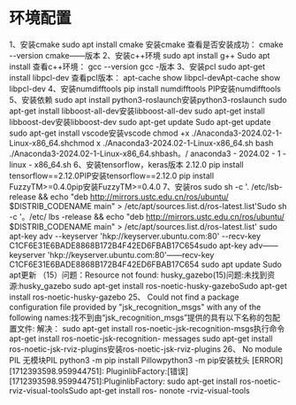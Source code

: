 # 环境配置
1、安装cmake
sudo apt install cmake   安装cmake
查看是否安装成功：
cmake --version   cmake——版本
2、安装c++环境
sudo apt install g++   Sudo apt install
查看c++环境：
gcc --version   gcc -版本
3、安装pcl sudo apt-get install libpcl-dev
查看pcl版本：
apt-cache show libpcl-devApt-cache show libpcl-dev
4、安装numdifftools
pip install numdifftools   PIP安装numdifftools
5、安装依赖
sudo apt install python3-roslaunch安装python3-roslaunch
sudo apt-get install libboost-all-dev安装libboost-all-dev
sudo apt-get install libboost-dev安装libboost-dev
sudo apt-get update   Sudo apt-get update
sudo apt-get install vscode安装vscode
chmod +x ./Anaconda3-2024.02-1-Linux-x86_64.shchmod x ./Anaconda3-2024.02-1-Linux-x86_64.sh
bash ./Anaconda3-2024.02-1-Linux-x86_64.shbash。/ anaconda3 - 2024.02 - 1 - linux - x86_64.sh
6、安装tensorflow，keras版本 2.12.0
pip install tensorflow==2.12.0PIP安装tensorflow==2.12.0
pip install FuzzyTM>=0.4.0pip安装FuzzyTM>=0.4.0
7、安装ros
sudo sh -c '. /etc/lsb-release && echo "deb http://mirrors.ustc.edu.cn/ros/ubuntu/ $DISTRIB_CODENAME main" > /etc/apt/sources.list.d/ros-latest.list'Sudo sh -c '。/etc/ lbs -release && echo "deb http://mirrors.ustc.edu.cn/ros/ubuntu/ $DISTRIB_CODENAME main" > /etc/apt/sources.list.d/ros-latest.list'
sudo apt-key adv --keyserver 'hkp://keyserver.ubuntu.com:80' --recv-key C1CF6E31E6BADE8868B172B4F42ED6FBAB17C654sudo apt-key adv——keyserver 'hkp://keyserver.ubuntu.com:80'——recv-key C1CF6E31E6BADE8868B172B4F42ED6FBAB17C654
sudo apt update   Sudo apt更新
（15）问题：Resource not found: husky_gazebo(15)问题:未找到资源:husky_gazebo
sudo apt-get install ros-noetic-husky-gazeboSudo apt-get install ros-noetic-husky-gazebo
25、
Could not find a package configuration file provided by "jsk_recognition_msgs" with any of the following names:找不到由“jsk_recognition_msgs”提供的具有以下名称的包配置文件:
解决：
sudo apt-get install ros-noetic-jsk-recognition-msgs执行命令apt-get install ros-noetic-jsk-recognition- messages
sudo apt-get install ros-noetic-jsk-rviz-plugins安装ros-noetic-jsk-rviz-plugins
26、
No module PIL   无模块PIL
python3 -m pip install Pillowpython3 -m pip安装枕头
[ERROR] [1712393598.959944751]: PluginlibFactory:[错误][1712393598.959944751]:PluginlibFactory:
sudo apt-get install ros-noetic-rviz-visual-toolsSudo apt-get install ros- nonote -rviz-visual-tools
